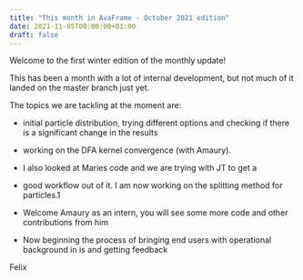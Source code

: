 ```yaml
---
title: "This month in AvaFrame - October 2021 edition"
date: 2021-11-05T00:00:00+01:00
draft: false
---
```


Welcome to the first winter edition of the monthly update!

This has been a month with a lot of internal development, but not much of it landed on the master branch just yet. 

The topics we are tackling at the moment are:

- initial particle distribution, trying different options
and checking if there is a significant change in the results

-  working on the DFA kernel convergence (with Amaury). 

- I also looked at Maries code and we are trying with JT to get a

- good workflow out of it. I am now working on the splitting method for particles.1

- Welcome Amaury as an intern, you will see some more code and other contributions from him

- Now beginning the process of bringing end users with operational background in  is and getting feedback


Felix
 

